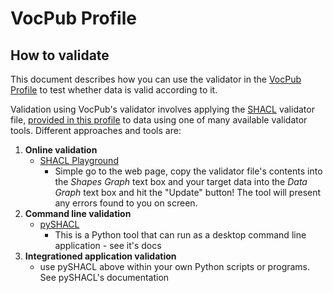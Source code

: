 # VocPub Profile
## How to validate

This document describes how you can use the validator in the [VocPub Profile](https://w3id.org/profile/vocpub) to test whether data is valid according to it.

Validation using VocPub's validator involves applying the [SHACL](https://www.w3.org/TR/shacl/) validator file, [provided in this profile](https://w3id.org/profile/vocpub/validator) to data using one of many available validator tools. Different approaches and tools are:

1. **Online validation**
    * [SHACL Playground](https://shacl.org/playground/)
        * Simple go to the web page, copy the validator file's contents into the _Shapes Graph_ text box and your target data into the _Data Graph_ text box and hit the "Update" button! The tool will present any errors found to you on screen.
2. **Command line validation**
    * [pySHACL](https://github.com/RDFLib/pySHACL)
        * This is a Python tool that can run as a desktop command line application - see it's docs
3. **Integrationed application validation**
    * use pySHACL above within your own Python scripts or programs. See pySHACL's documentation